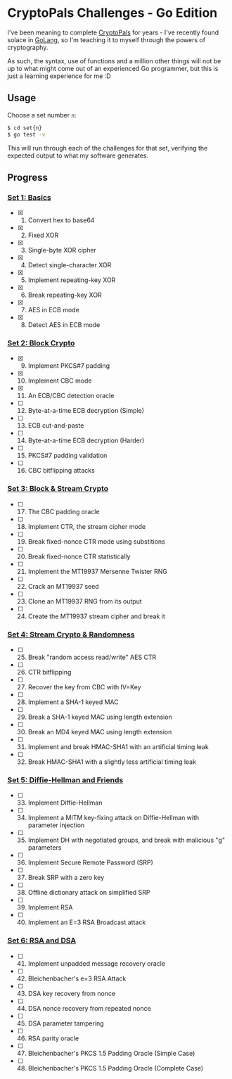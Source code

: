 # CryptoPals Challenges - Go Edition
I've been meaning to complete [CryptoPals](https://cryptopals.com/) for years - I've recently found solace in [GoLang](https://golang.org/), so I'm teaching it to myself through the powers of cryptography.

As such, the syntax, use of functions and a million other things will not be up to what might come out of an experienced Go programmer, but this is just a learning experience for me :D

## Usage
Choose a set number `n`:
```sh
$ cd set{n}
$ go test -v
```
This will run through each of the challenges for that set, verifying the expected output to what my software generates.

## Progress

### [Set 1: Basics](http://cryptopals.com/sets/1)

  - [x] 01. Convert hex to base64
  - [x] 02. Fixed XOR
  - [x] 03. Single-byte XOR cipher
  - [x] 04. Detect single-character XOR
  - [x] 05. Implement repeating-key XOR
  - [x] 06. Break repeating-key XOR
  - [x] 07. AES in ECB mode
  - [x] 08. Detect AES in ECB mode

### [Set 2: Block Crypto](http://cryptopals.com/sets/2)

  - [x] 09. Implement PKCS#7 padding
  - [x] 10. Implement CBC mode
  - [x] 11. An ECB/CBC detection oracle
  - [ ] 12. Byte-at-a-time ECB decryption (Simple)
  - [ ] 13. ECB cut-and-paste
  - [ ] 14. Byte-at-a-time ECB decryption (Harder)
  - [ ] 15. PKCS#7 padding validation
  - [ ] 16. CBC bitflipping attacks

### [Set 3: Block & Stream Crypto](http://cryptopals.com/sets/3)

  - [ ] 17. The CBC padding oracle
  - [ ] 18. Implement CTR, the stream cipher mode
  - [ ] 19. Break fixed-nonce CTR mode using substitions
  - [ ] 20. Break fixed-nonce CTR statistically
  - [ ] 21. Implement the MT19937 Mersenne Twister RNG
  - [ ] 22. Crack an MT19937 seed
  - [ ] 23. Clone an MT19937 RNG from its output
  - [ ] 24. Create the MT19937 stream cipher and break it

### [Set 4: Stream Crypto & Randomness](http://cryptopals.com/sets/4)

  - [ ] 25. Break "random access read/write" AES CTR
  - [ ] 26. CTR bitflipping
  - [ ] 27. Recover the key from CBC with IV=Key
  - [ ] 28. Implement a SHA-1 keyed MAC
  - [ ] 29. Break a SHA-1 keyed MAC using length extension
  - [ ] 30. Break an MD4 keyed MAC using length extension
  - [ ] 31. Implement and break HMAC-SHA1 with an artificial timing leak
  - [ ] 32. Break HMAC-SHA1 with a slightly less artificial timing leak

### [Set 5: Diffie-Hellman and Friends](http://cryptopals.com/sets/5)

  - [ ] 33. Implement Diffie-Hellman
  - [ ] 34. Implement a MITM key-fixing attack on Diffie-Hellman with parameter injection
  - [ ] 35. Implement DH with negotiated groups, and break with malicious "g" parameters
  - [ ] 36. Implement Secure Remote Password (SRP)
  - [ ] 37. Break SRP with a zero key
  - [ ] 38. Offline dictionary attack on simplified SRP
  - [ ] 39. Implement RSA
  - [ ] 40. Implement an E=3 RSA Broadcast attack

### [Set 6: RSA and DSA](http://cryptopals.com/sets/6)

  - [ ] 41. Implement unpadded message recovery oracle
  - [ ] 42. Bleichenbacher's e=3 RSA Attack
  - [ ] 43. DSA key recovery from nonce
  - [ ] 44. DSA nonce recovery from repeated nonce
  - [ ] 45. DSA parameter tampering
  - [ ] 46. RSA parity oracle
  - [ ] 47. Bleichenbacher's PKCS 1.5 Padding Oracle (Simple Case)
  - [ ] 48. Bleichenbacher's PKCS 1.5 Padding Oracle (Complete Case)